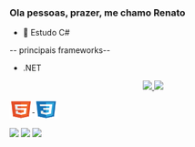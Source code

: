 ### Ola pessoas, prazer, me chamo Renato

- 🌱  Estudo C#

-- principais frameworks--
- .NET

<div align="center">
  <a href="https://github.com/renatobbarros">
  <img height="180em" src="https://github-readme-stats.vercel.app/api?username=renatobbarros&show_icons=false&theme=dracula&include_all_commits=true&count_private=true"/>
  <img height="180em" src="https://github-readme-stats.vercel.app/api/top-langs/?username=renatobbarros&layout=compact&langs_count=7&theme=dracula"/>
</div>
  
  <div style="display: inline_block"><br>
  <img align="center" alt="Renato-HTML" height="30" width="40" src="https://raw.githubusercontent.com/devicons/devicon/master/icons/html5/html5-original.svg">
  <img align="center" alt="Renato-CSS" height="30" width="40" src="https://raw.githubusercontent.com/devicons/devicon/master/icons/css3/css3-original.svg">
</div>
  <br>
  <div>
    <a href="renato_barros/e.email"><img src="https://img.shields.io/badge/Gmail-D14836?style=for-the-badge&logo=gmail&logoColor=white"></a>
    <a href="https://www.instagram.com/renat0_b/"><img src="https://img.shields.io/badge/Instagram-E4405F?style=for-the-badge&logo=instagram&logoColor=white"></a>
    <a href="https://www.linkedin.com/in/renato-barros-0ab4361a5/"><img src="https://img.shields.io/badge/LinkedIn-0077B5?style=for-the-badge&logo=linkedin&logoColor=white/"></a>
   
